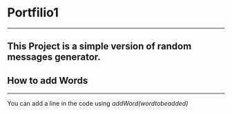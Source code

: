 # Portfilio1
-------------------
This Project is a simple version of random messages generator.
-----------------------------------------------------
## How to add Words
---------------------------
You can add a line in the code using *addWord(wordtobeadded)*
